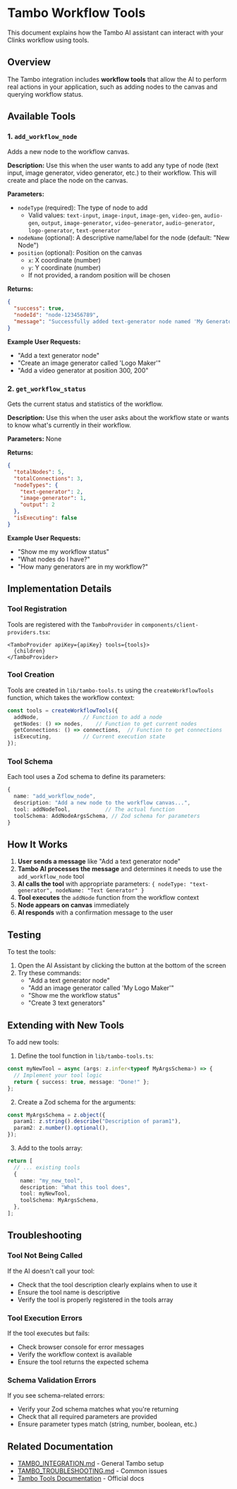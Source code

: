 # Tambo Workflow Tools

This document explains how the Tambo AI assistant can interact with your Clinks workflow using tools.

## Overview

The Tambo integration includes **workflow tools** that allow the AI to perform real actions in your application, such as adding nodes to the canvas and querying workflow status.

## Available Tools

### 1. `add_workflow_node`

Adds a new node to the workflow canvas.

**Description:** Use this when the user wants to add any type of node (text input, image generator, video generator, etc.) to their workflow. This will create and place the node on the canvas.

**Parameters:**
- `nodeType` (required): The type of node to add
  - Valid values: `text-input`, `image-input`, `image-gen`, `video-gen`, `audio-gen`, `output`, `image-generator`, `video-generator`, `audio-generator`, `logo-generator`, `text-generator`
- `nodeName` (optional): A descriptive name/label for the node (default: "New Node")
- `position` (optional): Position on the canvas
  - `x`: X coordinate (number)
  - `y`: Y coordinate (number)
  - If not provided, a random position will be chosen

**Returns:**
```json
{
  "success": true,
  "nodeId": "node-123456789",
  "message": "Successfully added text-generator node named 'My Generator' at position (200, 150)"
}
```

**Example User Requests:**
- "Add a text generator node"
- "Create an image generator called 'Logo Maker'"
- "Add a video generator at position 300, 200"

### 2. `get_workflow_status`

Gets the current status and statistics of the workflow.

**Description:** Use this when the user asks about the workflow state or wants to know what's currently in their workflow.

**Parameters:** None

**Returns:**
```json
{
  "totalNodes": 5,
  "totalConnections": 3,
  "nodeTypes": {
    "text-generator": 2,
    "image-generator": 1,
    "output": 2
  },
  "isExecuting": false
}
```

**Example User Requests:**
- "Show me my workflow status"
- "What nodes do I have?"
- "How many generators are in my workflow?"

## Implementation Details

### Tool Registration

Tools are registered with the `TamboProvider` in `components/client-providers.tsx`:

```tsx
<TamboProvider apiKey={apiKey} tools={tools}>
  {children}
</TamboProvider>
```

### Tool Creation

Tools are created in `lib/tambo-tools.ts` using the `createWorkflowTools` function, which takes the workflow context:

```typescript
const tools = createWorkflowTools({
  addNode,              // Function to add a node
  getNodes: () => nodes,    // Function to get current nodes
  getConnections: () => connections,  // Function to get connections
  isExecuting,          // Current execution state
});
```

### Tool Schema

Each tool uses a Zod schema to define its parameters:

```typescript
{
  name: "add_workflow_node",
  description: "Add a new node to the workflow canvas...",
  tool: addNodeTool,           // The actual function
  toolSchema: AddNodeArgsSchema, // Zod schema for parameters
}
```

## How It Works

1. **User sends a message** like "Add a text generator node"
2. **Tambo AI processes the message** and determines it needs to use the `add_workflow_node` tool
3. **AI calls the tool** with appropriate parameters: `{ nodeType: "text-generator", nodeName: "Text Generator" }`
4. **Tool executes** the `addNode` function from the workflow context
5. **Node appears on canvas** immediately
6. **AI responds** with a confirmation message to the user

## Testing

To test the tools:

1. Open the AI Assistant by clicking the button at the bottom of the screen
2. Try these commands:
   - "Add a text generator node"
   - "Add an image generator called 'My Logo Maker'"
   - "Show me the workflow status"
   - "Create 3 text generators"

## Extending with New Tools

To add new tools:

1. Define the tool function in `lib/tambo-tools.ts`:
```typescript
const myNewTool = async (args: z.infer<typeof MyArgsSchema>) => {
  // Implement your tool logic
  return { success: true, message: "Done!" };
};
```

2. Create a Zod schema for the arguments:
```typescript
const MyArgsSchema = z.object({
  param1: z.string().describe("Description of param1"),
  param2: z.number().optional(),
});
```

3. Add to the tools array:
```typescript
return [
  // ... existing tools
  {
    name: "my_new_tool",
    description: "What this tool does",
    tool: myNewTool,
    toolSchema: MyArgsSchema,
  },
];
```

## Troubleshooting

### Tool Not Being Called

If the AI doesn't call your tool:
- Check that the tool description clearly explains when to use it
- Ensure the tool name is descriptive
- Verify the tool is properly registered in the tools array

### Tool Execution Errors

If the tool executes but fails:
- Check browser console for error messages
- Verify the workflow context is available
- Ensure the tool returns the expected schema

### Schema Validation Errors

If you see schema-related errors:
- Verify your Zod schema matches what you're returning
- Check that all required parameters are provided
- Ensure parameter types match (string, number, boolean, etc.)

## Related Documentation

- [TAMBO_INTEGRATION.md](./TAMBO_INTEGRATION.md) - General Tambo setup
- [TAMBO_TROUBLESHOOTING.md](./TAMBO_TROUBLESHOOTING.md) - Common issues
- [Tambo Tools Documentation](https://docs.tambo.co/concepts/tools) - Official docs